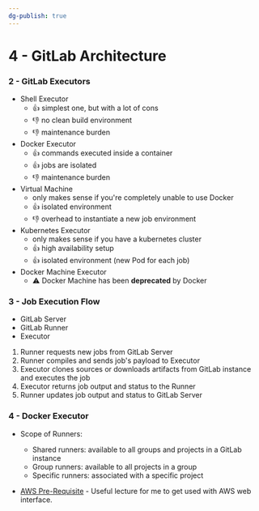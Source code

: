 ```yaml
---
dg-publish: true
---
```

# 4 - GitLab Architecture

### 2 - GitLab Executors

- Shell Executor
    - 👍 simplest one, but with a lot of cons
    - 👎 no clean build environment
    - 👎 maintenance burden
- Docker Executor
    - 👍 commands executed inside a container
    - 👍 jobs are isolated
    - 👎 maintenance burden
- Virtual Machine
    - only makes sense if you're completely unable to use Docker
    - 👍 isolated environment
    - 👎 overhead to instantiate a new job environment
- Kubernetes Executor
    - only makes sense if you have a kubernetes cluster
    - 👍 high availability setup
    - 👍 isolated environment (new Pod for each job)
- Docker Machine Executor
    - ⚠️ Docker Machine has been **deprecated** by Docker
  
### 3 - Job Execution Flow

- GitLab Server 
- GitLab Runner
- Executor

1. Runner requests new jobs from GitLab Server
2. Runner compiles and sends job's payload to Executor
3. Executor clones sources or downloads artifacts from GitLab instance and executes the job
4. Executor returns job output and status to the Runner
5. Runner updates job output and status to GitLab Server

### 4 - Docker Executor

- Scope of Runners:
    - Shared runners: available to all groups and projects in a GitLab instance
    - Group runners: available to all projects in a group
    - Specific runners: associated with a specific project

- [AWS Pre-Requisite](https://techworld-with-nana.teachable.com/courses/gitlab-cicd-course/lectures/39895935) - Useful lecture for me to get used with AWS web interface.


